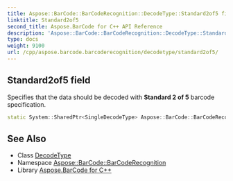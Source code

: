 ```yaml
---
title: Aspose::BarCode::BarCodeRecognition::DecodeType::Standard2of5 field
linktitle: Standard2of5
second_title: Aspose.BarCode for C++ API Reference
description: 'Aspose::BarCode::BarCodeRecognition::DecodeType::Standard2of5 field. Specifies that the data should be decoded with Standard 2 of 5 barcode specification in C++.'
type: docs
weight: 9100
url: /cpp/aspose.barcode.barcoderecognition/decodetype/standard2of5/
---
```

## Standard2of5 field


Specifies that the data should be decoded with **Standard 2 of 5** barcode specification.

```cpp
static System::SharedPtr<SingleDecodeType> Aspose::BarCode::BarCodeRecognition::DecodeType::Standard2of5
```




## See Also

* Class [DecodeType](../)
* Namespace [Aspose::BarCode::BarCodeRecognition](../../)
* Library [Aspose.BarCode for C++](../../../)
